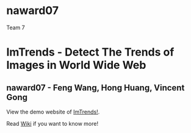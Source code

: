 naward07
========

Team 7

# ImTrends - Detect The Trends of Images in World Wide Web

## naward07 - Feng Wang, Hong Huang, Vincent Gong

View the demo website of [ImTrends!](http://breezeandstorm.com/naward07/index.php).

Read [Wiki](https://github.com/norvigaward/naward07/wiki) if you want to know more!

